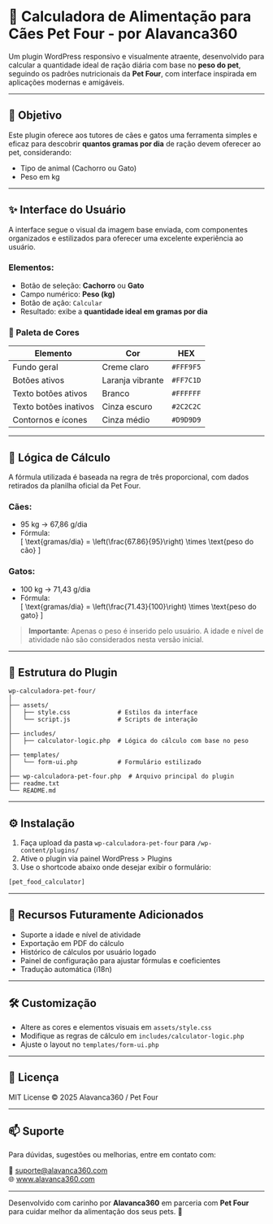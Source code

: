 
# 🐶 Calculadora de Alimentação para Cães Pet Four - por Alavanca360

Um plugin WordPress responsivo e visualmente atraente, desenvolvido para calcular a quantidade ideal de ração diária com base no **peso do pet**, seguindo os padrões nutricionais da **Pet Four**, com interface inspirada em aplicações modernas e amigáveis.

---

## 🎯 Objetivo

Este plugin oferece aos tutores de cães e gatos uma ferramenta simples e eficaz para descobrir **quantos gramas por dia** de ração devem oferecer ao pet, considerando:

- Tipo de animal (Cachorro ou Gato)
- Peso em kg

---

## ✨ Interface do Usuário

A interface segue o visual da imagem base enviada, com componentes organizados e estilizados para oferecer uma excelente experiência ao usuário.

### Elementos:
- Botão de seleção: **Cachorro** ou **Gato**
- Campo numérico: **Peso (kg)**
- Botão de ação: `Calcular`
- Resultado: exibe a **quantidade ideal em gramas por dia**

### 🎨 Paleta de Cores

| Elemento                | Cor                         | HEX         |
|-------------------------|-----------------------------|-------------|
| Fundo geral             | Creme claro                 | `#FFF9F5`   |
| Botões ativos           | Laranja vibrante            | `#FF7C1D`   |
| Texto botões ativos     | Branco                      | `#FFFFFF`   |
| Texto botões inativos   | Cinza escuro                | `#2C2C2C`   |
| Contornos e ícones      | Cinza médio                 | `#D9D9D9`   |

---

## 🧠 Lógica de Cálculo

A fórmula utilizada é baseada na regra de três proporcional, com dados retirados da planilha oficial da Pet Four.

### Cães:
- 95 kg → 67,86 g/dia
- Fórmula:  
  \[
  \text{gramas/dia} = \left(\frac{67.86}{95}\right) \times \text{peso do cão}
  \]

### Gatos:
- 100 kg → 71,43 g/dia  
- Fórmula:  
  \[
  \text{gramas/dia} = \left(\frac{71.43}{100}\right) \times \text{peso do gato}
  \]

> **Importante**: Apenas o peso é inserido pelo usuário. A idade e nível de atividade não são considerados nesta versão inicial.

---

## 🧩 Estrutura do Plugin

```
wp-calculadora-pet-four/
│
├── assets/
│   ├── style.css             # Estilos da interface
│   └── script.js             # Scripts de interação
│
├── includes/
│   ├── calculator-logic.php  # Lógica do cálculo com base no peso
│
├── templates/
│   └── form-ui.php           # Formulário estilizado
│
├── wp-calculadora-pet-four.php  # Arquivo principal do plugin
├── readme.txt
└── README.md
```

---

## ⚙️ Instalação

1. Faça upload da pasta `wp-calculadora-pet-four` para `/wp-content/plugins/`
2. Ative o plugin via painel WordPress > Plugins
3. Use o shortcode abaixo onde desejar exibir o formulário:

```php
[pet_food_calculator]
```

---

## 🚀 Recursos Futuramente Adicionados

- Suporte a idade e nível de atividade
- Exportação em PDF do cálculo
- Histórico de cálculos por usuário logado
- Painel de configuração para ajustar fórmulas e coeficientes
- Tradução automática (i18n)

---

## 🛠️ Customização

- Altere as cores e elementos visuais em `assets/style.css`
- Modifique as regras de cálculo em `includes/calculator-logic.php`
- Ajuste o layout no `templates/form-ui.php`

---

## 📃 Licença

MIT License © 2025 Alavanca360 / Pet Four

---

## 📫 Suporte

Para dúvidas, sugestões ou melhorias, entre em contato com:

📧 suporte@alavanca360.com  
🌐 www.alavanca360.com

---

Desenvolvido com carinho por **Alavanca360** em parceria com **Pet Four** para cuidar melhor da alimentação dos seus pets. 🐾
